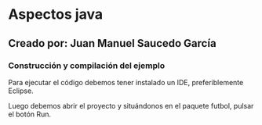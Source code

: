 # Aspectos java
## Creado por: Juan Manuel Saucedo García

### Construcción y compilación del ejemplo
Para ejecutar el código debemos tener instalado un IDE, preferiblemente Eclipse.

Luego debemos abrir el proyecto y situándonos en el paquete futbol, pulsar el botón Run.

